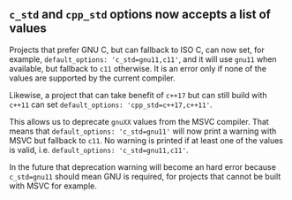 ## `c_std` and `cpp_std` options now accepts a list of values

Projects that prefer GNU C, but can fallback to ISO C, can now set, for
example, `default_options: 'c_std=gnu11,c11'`, and it will use `gnu11` when
available, but fallback to `c11` otherwise. It is an error only if none of the
values are supported by the current compiler.

Likewise, a project that can take benefit of `c++17` but can still build with
`c++11` can set `default_options: 'cpp_std=c++17,c++11'`.

This allows us to deprecate `gnuXX` values from the MSVC compiler. That means
that `default_options: 'c_std=gnu11'` will now print a warning with MSVC
but fallback to `c11`. No warning is printed if at least one
of the values is valid, i.e. `default_options: 'c_std=gnu11,c11'`.

In the future that deprecation warning will become an hard error because
`c_std=gnu11` should mean GNU is required, for projects that cannot be
built with MSVC for example.
